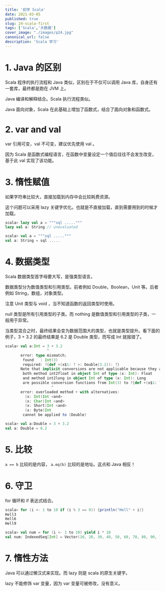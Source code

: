 ```yaml
---
title: '初学 Scala'
date: 2021-03-05
published: true
slug: 24-scala-first
tags: ['Scala','大数据']
cover_image: "./images/p24.jpg"
canonical_url: false
description: 'Scala 学习'
---
```


# 1. Java 的区别

Scala 程序的执行流程和 Java 类似，区别在于不仅可以调用 Java 库，自身还有一套库，最终都是跑在 JVM 上。

Java 编译和解释结合。Scala 执行流程类似。

Java 面向对象，Scala 在此基础上增加了函数式，结合了面向对象和函数式。

# 2. var and val

var 引用可变，val 不可变，建议优先使用 val 。

因为 Scala 是函数式编程语言，在函数中变量设定一个值后往往不会发生改变，基于此 val 实现了该功能。

# 3. 惰性赋值

如果字符串比较大，直接加载到内存中会比较耗费资源。

这个问题可以采用 lazy 关键字优化。也就是不直接加载，直到需要用到的时候才加载。

```scala
scala> lazy val a = """sql ....."""
lazy val a: String // unevaluated

scala> val a = """sql ....."""
val a: String = sql .....
```

# 4. 数据类型

Scala 数据类型首字母要大写，是强类型语言。

数据类型分为数值类型和引用类型。前者例如 Double，Boolean，Unit 等。后者例如 String，数组，对象类型。

注意 Unit 类型与 void ，当不知道函数的返回类型时使用。

null 类型是所有引用类型的子类。而 nothing 是数值类型和引用类型的子类，一般用于异常。

当类型混合之时，最终结果会变为数据范围大的类型，也就是类型提升。看下面的例子，3 + 3.2 的最终结果是 6.2 是 Double 类型，而写成 Int 就报错了。

```scala
scala> val a:Int = 3 + 3.2
                   ^
       error: type mismatch;
        found   : Int(3)
        required: ?{def +(x$1: ? >: Double(3.2)): ?}
       Note that implicit conversions are not applicable because they are ambiguous:
        both method int2float in object Int of type (x: Int): Float
        and method int2long in object Int of type (x: Int): Long
        are possible conversion functions from Int(3) to ?{def +(x$1: ? >: Double(3.2)): ?}
                     ^
       error: overloaded method + with alternatives:
         (x: Int)Int <and>
         (x: Char)Int <and>
         (x: Short)Int <and>
         (x: Byte)Int
        cannot be applied to (Double)

scala> val a:Double = 3 + 3.2
val a: Double = 6.2
```


# 5. 比较

`a == b` 比较的是内容， `a.eq(b)` 比较的是地址。这点和 Java 相反！

# 6. 守卫

for 循环和 if 表达式结合。

```scala
scala> for (i <- 1 to 10 if (i % 3 == 0)) {println("Hell" + i)}
Hell3
Hell6
Hell9
```

```scala
scala> val num = for (i <- 1 to 10) yield i * 10
val num: IndexedSeq[Int] = Vector(10, 20, 30, 40, 50, 60, 70, 80, 90, 100)
```
 
# 7. 惰性方法

Java 可以通过懒汉式来实现。而 lazy 则是 scala 的原生关键字。

lazy 不能修饰 var 变量，因为 var 变量可被修改，没有意义。
